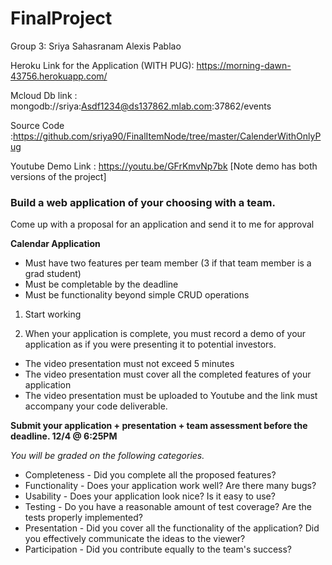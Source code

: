 # FinalProject
Group 3: Sriya Sahasranam Alexis Pablao

Heroku Link for the Application (WITH PUG):          https://morning-dawn-43756.herokuapp.com/

Mcloud Db link : mongodb://sriya:Asdf1234@ds137862.mlab.com:37862/events

Source Code :https://github.com/sriya90/FinalItemNode/tree/master/CalenderWithOnlyPug

Youtube Demo Link : https://youtu.be/GFrKmvNp7bk
[Note demo has both versions of the project]

### Build a web application of your choosing with a team.

Come up with a proposal for an application and send it to me for approval


**Calendar Application**


* Must have two features per team member (3 if that team member is a grad student)
* Must be completable by the deadline
* Must be functionality beyond simple CRUD operations


1. Start working


1. When your application is complete, you must record a demo of your application as if you were presenting it to potential investors.
* The video presentation must not exceed 5 minutes
* The video presentation must cover all the completed features of your application
* The video presentation must be uploaded to Youtube and the link must accompany your code deliverable.


**Submit your application + presentation + team assessment before the deadline. 12/4 @ 6:25PM**


*You will be graded on the following categories.*
* Completeness - Did you complete all the proposed features?
* Functionality - Does your application work well? Are there many bugs?
* Usability - Does your application look nice? Is it easy to use?
* Testing - Do you have a reasonable amount of test coverage? Are the tests properly implemented?
* Presentation - Did you cover all the functionality of the application? Did you effectively communicate the ideas to the viewer?
* Participation - Did you contribute equally to the team's success?
